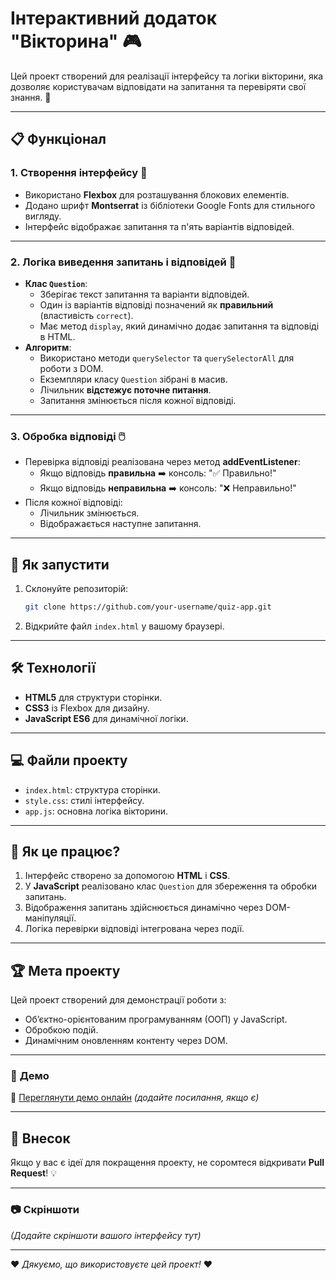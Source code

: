 # **Інтерактивний додаток "Вікторина"** 🎮

Цей проект створений для реалізації інтерфейсу та логіки вікторини, яка дозволяє користувачам відповідати на запитання та перевіряти свої знання. 🧠

---

## 📋 **Функціонал**

### **1. Створення інтерфейсу** 🎨
- Використано **Flexbox** для розташування блокових елементів.
- Додано шрифт **Montserrat** із бібліотеки Google Fonts для стильного вигляду.
- Інтерфейс відображає запитання та п'ять варіантів відповідей.

---

### **2. Логіка виведення запитань і відповідей** 🤖
- **Клас `Question`**:
  - Зберігає текст запитання та варіанти відповідей.
  - Один із варіантів відповіді позначений як **правильний** (властивість `correct`).
  - Має метод `display`, який динамічно додає запитання та відповіді в HTML.
- **Алгоритм**:
  - Використано методи `querySelector` та `querySelectorAll` для роботи з DOM.
  - Екземпляри класу `Question` зібрані в масив.
  - Лічильник **відстежує поточне питання**.
  - Запитання змінюється після кожної відповіді.

---

### **3. Обробка відповіді** 🖱️
- Перевірка відповіді реалізована через метод **addEventListener**:
  - Якщо відповідь **правильна** ➡️ консоль: "✅ Правильно!"
  - Якщо відповідь **неправильна** ➡️ консоль: "❌ Неправильно!"
- Після кожної відповіді:
  - Лічильник змінюється.
  - Відображається наступне запитання.

---

## 🚀 **Як запустити**

1. Склонуйте репозиторій:
   ```bash
   git clone https://github.com/your-username/quiz-app.git
   ```
2. Відкрийте файл `index.html` у вашому браузері.

---

## 🛠️ **Технології**

- **HTML5** для структури сторінки.
- **CSS3** із Flexbox для дизайну.
- **JavaScript ES6** для динамічної логіки.

---

## 💻 **Файли проекту**

- `index.html`: структура сторінки.
- `style.css`: стилі інтерфейсу.
- `app.js`: основна логіка вікторини.

---

## 📖 **Як це працює?**

1. Інтерфейс створено за допомогою **HTML** і **CSS**.
2. У **JavaScript** реалізовано клас `Question` для збереження та обробки запитань.
3. Відображення запитань здійснюється динамічно через DOM-маніпуляції.
4. Логіка перевірки відповіді інтегрована через події.

---

## 🏆 **Мета проекту**

Цей проект створений для демонстрації роботи з:
- Об’єктно-орієнтованим програмуванням (ООП) у JavaScript.
- Обробкою подій.
- Динамічним оновленням контенту через DOM.

---

### 🧩 **Демо**

🔗 [Переглянути демо онлайн](#) *(додайте посилання, якщо є)*

---

## 🙌 **Внесок**

Якщо у вас є ідеї для покращення проекту, не соромтеся відкривати **Pull Request**! 💡

---

### 📷 **Скріншоти**

*(Додайте скріншоти вашого інтерфейсу тут)*

---

❤️ *Дякуємо, що використовуєте цей проект!* ❤️

